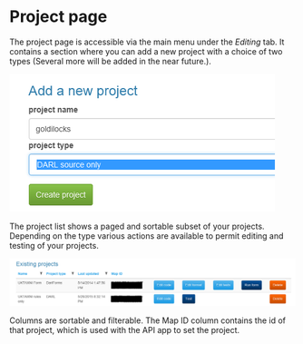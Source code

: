 ﻿Project page
=========

The project page is accessible via the main menu under the _Editing_ tab.
It contains a section where you can add a new project with a choice of two types (Several more will be added in the near future.).

![Create project](Images/CreateProject.png)

The project list shows a paged and sortable subset of your projects. 
Depending on the type various actions are available to permit editing and testing of your projects.

![Project list](Images/projectlist.png)

Columns are sortable and filterable. The Map ID column contains the id of that project, which is used with the API app to set the project.